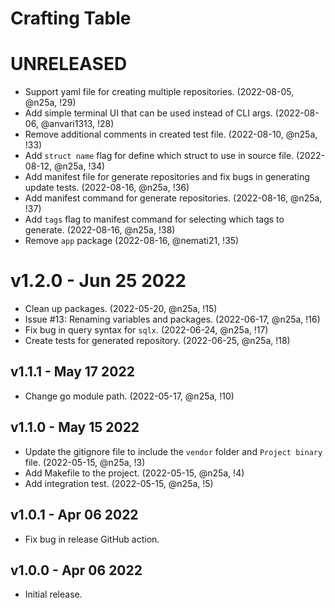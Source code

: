 # Crafting Table

# UNRELEASED

* Support yaml file for creating multiple repositories. (2022-08-05, @n25a, !29)
* Add simple terminal UI that can be used instead of CLI args. (2022-08-06, @anvari1313, !28)
* Remove additional comments in created test file. (2022-08-10, @n25a, !33) 
* Add `struct name` flag for define which struct to use in source file. (2022-08-12, @n25a, !34)
* Add manifest file for generate repositories and fix bugs in generating update tests. (2022-08-16, @n25a, !36)
* Add manifest command for generate repositories. (2022-08-16, @n25a, !37)
* Add `tags` flag to manifest command for selecting which tags to generate. (2022-08-16, @n25a, !38) 
* Remove `app` package (2022-08-16, @nemati21, !35)

# v1.2.0 - Jun 25 2022

* Clean up packages. (2022-05-20, @n25a, !15)
* Issue #13: Renaming variables and packages. (2022-06-17, @n25a, !16)
* Fix bug in query syntax for `sqlx`. (2022-06-24, @n25a, !17)
* Create tests for generated repository. (2022-06-25, @n25a, !18)

## v1.1.1 - May 17 2022

* Change go module path. (2022-05-17, @n25a, !10)

## v1.1.0 - May 15 2022

* Update the gitignore file to include the `vendor` folder and `Project binary` file. (2022-05-15, @n25a, !3)
* Add Makefile to the project. (2022-05-15, @n25a, !4)
* Add integration test. (2022-05-15, @n25a, !5)

## v1.0.1 - Apr 06 2022

* Fix bug in release GitHub action.

## v1.0.0 - Apr 06 2022

* Initial release.
